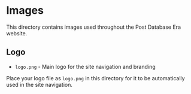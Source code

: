 # Images

This directory contains images used throughout the Post Database Era website.

## Logo
- `logo.png` - Main logo for the site navigation and branding

Place your logo file as `logo.png` in this directory for it to be automatically used in the site navigation.